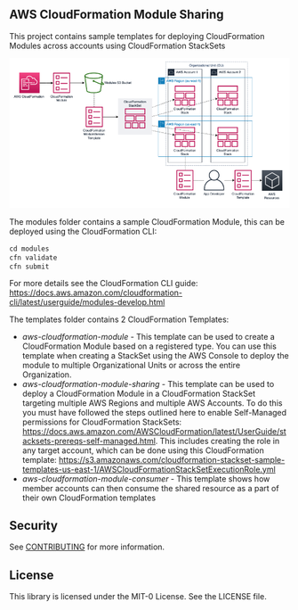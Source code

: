 ## AWS CloudFormation Module Sharing

This project contains sample templates for deploying CloudFormation Modules across accounts using CloudFormation StackSets

![Architecture Overview Image](./images/overview.png)

The modules folder contains a sample CloudFormation Module, this can be deployed using the CloudFormation CLI:

```
cd modules
cfn validate
cfn submit
```

For more details see the CloudFormation CLI guide: https://docs.aws.amazon.com/cloudformation-cli/latest/userguide/modules-develop.html

The templates folder contains 2 CloudFormation Templates:

- _aws-cloudformation-module_ - This template can be used to create a CloudFormation Module based on a registered type. You can use this template when creating a StackSet using the AWS Console to deploy the module to multiple Organizational Units or across the entire Organization.
- _aws-cloudformation-module-sharing_ - This template can be used to deploy a CloudFormation Module in a CloudFormation StackSet targeting multiple AWS Regions and multiple AWS Accounts. To do this you must have followed the steps outlined here to enable Self-Managed permissions for CloudFormation StackSets: https://docs.aws.amazon.com/AWSCloudFormation/latest/UserGuide/stacksets-prereqs-self-managed.html. This includes creating the role in any target account, which can be done using this CloudFormation template: https://s3.amazonaws.com/cloudformation-stackset-sample-templates-us-east-1/AWSCloudFormationStackSetExecutionRole.yml
- _aws-cloudformation-module-consumer_ - This template shows how member accounts can then consume the shared resource as a part of their own CloudFormation templates

## Security

See [CONTRIBUTING](CONTRIBUTING.md#security-issue-notifications) for more information.

## License

This library is licensed under the MIT-0 License. See the LICENSE file.
